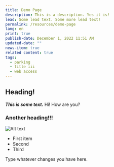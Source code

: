 ```yaml
---
title: Demo Page
description: This is a description. Yes it is!
lead: Some lead text. Some more lead text!
permalink: /resources/demo-page
lang: en
print: true
publish-date: December 1, 2022 11:51 AM
updated-date: ""
news-item: true
related content: true
tags:
  - parking
  - title iii
  - web access
---
```

## Heading!

***This is some text.*** Hi! How are you?

### Another heading!!!

![Alt text](doj-logo.png "And a title")

* First item
* Second
* Third



Type whatever changes you have here.